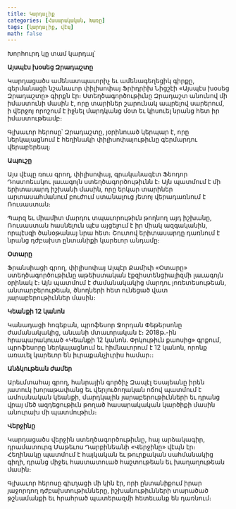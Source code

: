 ```yaml
---
title: Կարդալիք
categories: [Հասարակական, Խառը]
tags: [կարդալիք, վէպ]
math: false
---
```


Խորհուրդ կը տամ կարդալ՝

**Այսպէս խօսեց Զրադաշտը**

Կարդացածս ամենատպաւորիչ եւ ամենագեղեցիկ գիրքը, գերմանացի նշանաւոր փիլիսոփայ Ֆրիդրիխ Նիցշէի «Այսպէս խօսեց Զրադաշտը» գիրքն էր։ Ստեղծագործութիւնը Զրադաշտ անունով մի իմաստունի մասին է, որը տարիներ շարունակ ապրելով սարերում, ի վերջոյ որոշում է իջնել մարդկանց մօտ եւ կիսուել նրանց հետ իր իմաստութեամբ։

Գլխաւոր հերոսը՝ Զրադաշտը, յօրինուած կերպար է, որը ներկայացնում է հեղինակի փիլիսոփայութիւնը գերմարդու վերաբերեալ։

**Ապուշը**

Այս վէպը ռուս գրող, փիլիսոփայ, գրականագէտ Ֆեոդոր Դոստոեւսկու լաւագոյն ստեղծագործութիւնն է։ Այն պատմում է մի երիտասարդ իշխանի մասին, որը երկար տարիներ արտասահմանում բուժում ստանալուց յետոյ վերադառնում է Ռուսաստան։

Պարզ եւ միամիտ մարդու տպաւորութիւն թողնող այդ իշխանը, Ռուսաստան հասնելուն պէս այցելում է իր միակ ազգականին, որպէսզի ծանօթանայ նրա հետ։ Շուտով երիտասարդը դառնում է նրանց դժբախտ ընտանիքի կարեւոր անդամը։

**Օտարը**

Ֆրանսիացի գրող, փիլիսոփայ Ալպէր Քամիւի «Օտարը» ստեղծագործութիւնը աթեիստական էքզիստենցիալիզմի լաւագոյն օրինակ է։ Այն պատմում է ժամանակակից մարդու յոռետեսութեան, անտարբերութեան, ծնողների հետ ունեցած վատ յարաբերութիւններ մասին։

**Կեանքի 12 կանոն**

Կանադացի հոգեբան, պրոֆեսոր Ջորդան Փեթերսոնը ժամանակակից, անւանի մտաւորական է։ 2018թ.-ին հրապարակուած «Կեանքի 12 կանոն. Փրկութիւն քաոսից» գրքում, պրոֆեսորը ներկայացնում եւ հիմնաւորում է 12 կանոն, որոնք առաւել կարեւոր են իւրաքանչիւրիս համար։։

**Անձկութեան ժամեր**

Արեւմտահայ գրող, հանրային գործիչ Զապէլ Եսայեանը իրեն յատուկ խորաթափանց եւ վերլուծողական ոճով պատմում է ամուսնական կեանքի, մարդկային յարաբերութիւնների եւ դրանց վրայ մեծ ազդեցութիւն թողած հասարակական կարծիքի մասին անուրախ մի պատմութիւն։

**Վերջինը**

Կարդացածս վերջին ստեղծագործութիւնը, հայ արձակագիր, դրամատուրգ Մաթեւոս Դարբինեանի «Վերջինը» վէպն էր։ Հեղինակը պատմում է հայկական եւ թուրքական սահմանակից գիղի, դրանց միջեւ հաստատուած հաշտութեան եւ խաղաղութեան մասին։

Գլխաւոր հերոսը գիւղացի մի կին էր, որի ընտանիքում իրար յաջորդող դժբախտութիւնները, իշխանութիւնների տարածած թշնամանքի եւ հրահրած պատերազմի հետեւանք են դառնում։
